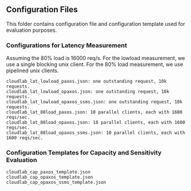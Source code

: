 ## Configuration Files

This folder contains configuration file and configuration template used for evaluation purposes.


### Configurations for Latency Measurement

Assuming the 80% load is 16000 req/s. For the lowload measurement, we use a single blocking unix client. For the 80% load measurement, we use pipelined unix clients.

```
cloudlab_lat_lowload_paxos.json: one outstanding request, 10k requests.
cloudlab_lat_lowload_opaxos.json: one outstanding request, 10k requests.
cloudlab_lat_lowload_opaxos_ssms.json: one outstanding request, 10k requests.
cloudlab_lat_80load_paxos.json: 10 parallel clients, each with 1600 reqs/sec.
cloudlab_lat_80load_opaxos.json: 10 parallel clients, each with 1600 reqs/sec.
cloudlab_lat_80load_opaxos_ssms.json: 10 parallel clients, each with 1600 reqs/sec.
```

### Configuration Templates for Capacity and Sensitivity Evaluation
```
cloudlab_cap_paxos_template.json
cloudlab_cap_opaxos_template.json
cloudlab_cap_opaxos_ssms_template.json
```